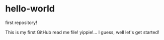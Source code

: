 hello-world
===========

first repository!

This is my first GitHub read me file! yippie!... I guess, well let's get started!
